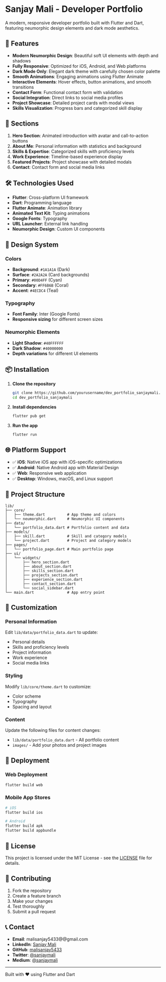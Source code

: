 # Sanjay Mali - Developer Portfolio

A modern, responsive developer portfolio built with Flutter and Dart, featuring neumorphic design elements and dark mode aesthetics.

## 🚀 Features

- **Modern Neumorphic Design**: Beautiful soft UI elements with depth and shadows
- **Fully Responsive**: Optimized for iOS, Android, and Web platforms
- **Dark Mode Only**: Elegant dark theme with carefully chosen color palette
- **Smooth Animations**: Engaging animations using Flutter Animate
- **Interactive Elements**: Hover effects, button animations, and smooth transitions
- **Contact Form**: Functional contact form with validation
- **Social Integration**: Direct links to social media profiles
- **Project Showcase**: Detailed project cards with modal views
- **Skills Visualization**: Progress bars and categorized skill display

## 📱 Sections

1. **Hero Section**: Animated introduction with avatar and call-to-action buttons
2. **About Me**: Personal information with statistics and background
3. **Skills & Expertise**: Categorized skills with proficiency levels
4. **Work Experience**: Timeline-based experience display
5. **Featured Projects**: Project showcase with detailed modals
6. **Contact**: Contact form and social media links

## 🛠️ Technologies Used

- **Flutter**: Cross-platform UI framework
- **Dart**: Programming language
- **Flutter Animate**: Animation library
- **Animated Text Kit**: Typing animations
- **Google Fonts**: Typography
- **URL Launcher**: External link handling
- **Neumorphic Design**: Custom UI components

## 🎨 Design System

### Colors
- **Background**: `#1A1A1A` (Dark)
- **Surface**: `#2A2A2A` (Card backgrounds)
- **Primary**: `#00D4FF` (Cyan)
- **Secondary**: `#FF6B6B` (Coral)
- **Accent**: `#4ECDC4` (Teal)

### Typography
- **Font Family**: Inter (Google Fonts)
- **Responsive sizing** for different screen sizes

### Neumorphic Elements
- **Light Shadow**: `#40FFFFFF`
- **Dark Shadow**: `#40000000`
- **Depth variations** for different UI elements

## 📦 Installation

1. **Clone the repository**
   ```bash
   git clone https://github.com/yourusername/dev_portfolio_sanjaymali.git
   cd dev_portfolio_sanjaymali
   ```

2. **Install dependencies**
   ```bash
   flutter pub get
   ```

3. **Run the app**
   ```bash
   flutter run
   ```

## 🌐 Platform Support

- ✅ **iOS**: Native iOS app with iOS-specific optimizations
- ✅ **Android**: Native Android app with Material Design
- ✅ **Web**: Responsive web application
- ✅ **Desktop**: Windows, macOS, and Linux support

## 📁 Project Structure

```
lib/
├── core/
│   ├── theme.dart          # App theme and colors
│   └── neumorphic.dart     # Neumorphic UI components
├── data/
│   └── portfolio_data.dart # Portfolio content and data
├── models/
│   ├── skill.dart          # Skill and category models
│   └── project.dart        # Project and category models
├── pages/
│   └── portfolio_page.dart # Main portfolio page
├── ui/
│   └── widgets/
│       ├── hero_section.dart
│       ├── about_section.dart
│       ├── skills_section.dart
│       ├── projects_section.dart
│       ├── experience_section.dart
│       ├── contact_section.dart
│       └── social_sidebar.dart
└── main.dart               # App entry point
```

## 🎯 Customization

### Personal Information
Edit `lib/data/portfolio_data.dart` to update:
- Personal details
- Skills and proficiency levels
- Project information
- Work experience
- Social media links

### Styling
Modify `lib/core/theme.dart` to customize:
- Color scheme
- Typography
- Spacing and layout

### Content
Update the following files for content changes:
- `lib/data/portfolio_data.dart` - All portfolio content
- `images/` - Add your photos and project images

## 🚀 Deployment

### Web Deployment
```bash
flutter build web
```

### Mobile App Stores
```bash
# iOS
flutter build ios

# Android
flutter build apk
flutter build appbundle
```

## 📄 License

This project is licensed under the MIT License - see the [LICENSE](LICENSE) file for details.

## 🤝 Contributing

1. Fork the repository
2. Create a feature branch
3. Make your changes
4. Test thoroughly
5. Submit a pull request

## 📞 Contact

- **Email**: malisanjay5433@@gmail.com
- **LinkedIn**: [Sanjay Mali](https://www.linkedin.com/in/sanjaymali10/)
- **GitHub**: [malisanjay5433](https://github.com/malisanjay5433)
- **Twitter**: [@sanjaymali](https://twitter.com/sanjaymali)
- **Medium**: [@sanjaymali](https://medium.com/@sanjaymali)

---

Built with ❤️ using Flutter and Dart
